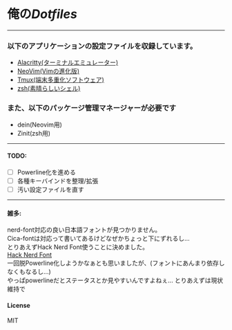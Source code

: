 # 俺の*Dotfiles*
---
### 以下のアプリケーションの設定ファイルを収録しています。
- [Alacritty(ターミナルエミュレーター)](https://github.com/alacritty/alacritty)
- [NeoVim(Vimの進化版)](https://github.com/neovim/neovim)
- [Tmux(端末多重化ソフトウェア)](https://github.com/tmux/tmux)
- [zsh(素晴らしいシェル)](https://github.com/tmux/tmux)
### また、以下のパッケージ管理マネージャーが必要です
- dein(Neovim用)
- Zinit(zsh用)
---
#### TODO:
- [ ] Powerline化を進める
- [ ] 各種キーバインドを整理/拡張
- [ ] 汚い設定ファイルを直す
---
#### 雑多:
nerd-font対応の良い日本語フォントが見つかりません。  
Cica-fontは対応って書いてあるけどなぜかちょっと下にずれるし...  
とりあえずHack Nerd Font使うことに決めました。  
[Hack Nerd Font](https://github.com/ryanoasis/nerd-fonts/releases/download/v2.1.0/Hack.zip)  
一回脱Powerline化しようかなぁとも思いましたが、(フォントにあんまり依存しなくもなるし...)  
やっぱpowerlineだとステータスとか見やすいんですよねぇ...
とりあえずは現状維持で

#### License
MIT
